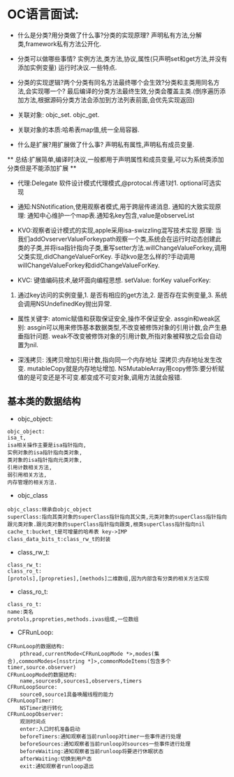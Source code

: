 # OC语言面试:
- 什么是分类?用分类做了什么事?分类的实现原理?
声明私有方法,分解类,framework私有方法公开化.
- 分类可以做哪些事情?
实例方法,类方法,协议,属性(只声明set和get方法,并没有添加实例变量)
运行时决议.一些特点.

- 分类的实现逻辑?两个分类有同名方法最终哪个会生效?分类和主类用同名方法,会实现哪一个?
最后编译的分类方法最终生效,分类会覆盖主类.(倒序遍历添加方法,根据源码分类方法会添加到方法列表前面,会优先实现返回)

- 关联对象:
objc_set.
objc_get.

- 关联对象的本质:哈希表map值,统一全局容器.


- 什么是扩展?用扩展做了什么事?
声明私有属性,声明私有成员变量.

** 总结:扩展简单,编译时决议,一般都用于声明属性和成员变量,可以为系统类添加分类但是不能添加扩展 **

- 代理:Delegate
软件设计模式代理模式,@protocal.传递1对1.
optional可选实现
- 通知:NSNotification,使用观察者模式,用于跨层传递消息.
通知的大致实现原理:
通知中心维护一个map表.通知名key包含,value是observeList

- KVO:观察者设计模式的实现,apple采用isa-swizzling混写技术实现
原理:
当我们addOvserverValueForkeypath观察一个类,系统会在运行时动态创建此类的子类,并将isa指针指向子类,重写setter方法.willChangeValueForkey,调用父类实现,didChangeValueForKey.
手动kvo是怎么样的?手动调用willChangeValueForkey和didChangeValueForKey.

- KVC:
键值编码技术,破坏面向编程思想.
setValue: forKey
valueForKey:
1. 通过key访问的实例变量,1. 是否有相应的get方法,2. 是否存在实例变量,3. 系统会调用NSUndefinedKey抛出异常.

- 属性关键字:
atomic赋值和获取保证安全,操作不保证安全.
assgin和weak区别:
assgin可以用来修饰基本数据类型,不改变被修饰对象的引用计数,会产生悬垂指针问题.
weak不改变被修饰对象的引用计数,所指对象被释放之后会自动置为nil.

- 深浅拷贝:
浅拷贝增加引用计数,指向同一个内存地址
深拷贝:内存地址发生改变.
mutableCopy就是内存地址增加.
NSMutableArray用copy修饰:要分析赋值的是可变还是不可变.都变成不可变对象,调用方法就会报错.

## 基本类的数据结构
- objc_object:
```
objc_object:
isa_t,
isa相关操作主要是isa指针指向,
实例对象的isa指针指向类对象,
类对象的isa指针指向元类对象,
引用计数相关方法,
弱引用相关方法,
内存管理的相关方法.
```

- objc_class
```
objc_class:继承自objc_object
superClass:指向其类对象的superClass指针指向其父类,元类对象的superClass指针指向跟元类对象.跟元类对象的superClass指针指向跟类,根类superClass指针指向nil
cache_t:bucket_t是可增量的哈希表 key->IMP
class_data_bits_t:class_rw_t的封装
```

- class_rw_t:
```
class_rw_t:
class_ro_t:
[protols],[propreties],[methods]二维数组,因为内部含有分类的相关方法实现
```


- class_ro_t:
```
class_ro_t:
name:类名
protols,propreties,methods.ivas组成,一位数组
```

- CFRunLoop:
```
CFRunLoop的数据结构:
	pthread,currentMode<CFRunLoopMode *>,modes(集合),commonModes<[nsstring *]>,commonModeItems(包含多个timer,source.observer)
CFRunLoopMode的数据结构:
	name,sources0,sources1,observers,timers
CFRunLoopSource:
	source0,source1具备唤醒线程的能力
CFRunLoopTimer:
	NSTimer进行转化
CFRunLoopObserver:
	观测时间点
	enter:入口时机准备启动
	beforeTimers:通知观察者当前runloop对timer一些事件进行处理
	beforeSources:通知观察者当前runloop对sources一些事件进行处理
	beforeWaiting:通知观察者当前runloop将要进行休眠状态
	afterWaiting:切换到用户态
	exit:通知观察者runloop退出

```
